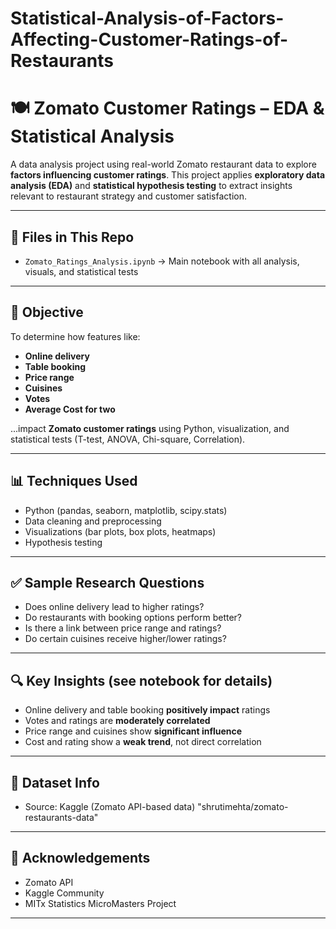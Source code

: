 # Statistical-Analysis-of-Factors-Affecting-Customer-Ratings-of-Restaurants
# 🍽️ Zomato Customer Ratings – EDA & Statistical Analysis

A data analysis project using real-world Zomato restaurant data to explore **factors influencing customer ratings**. This project applies **exploratory data analysis (EDA)** and **statistical hypothesis testing** to extract insights relevant to restaurant strategy and customer satisfaction.

---

## 📁 Files in This Repo

- `Zomato_Ratings_Analysis.ipynb` → Main notebook with all analysis, visuals, and statistical tests  
  
---

## 📌 Objective

To determine how features like:
- **Online delivery**
- **Table booking**
- **Price range**
- **Cuisines**
- **Votes**
- **Average Cost for two**

...impact **Zomato customer ratings** using Python, visualization, and statistical tests (T-test, ANOVA, Chi-square, Correlation).

---

## 📊 Techniques Used

- Python (pandas, seaborn, matplotlib, scipy.stats)  
- Data cleaning and preprocessing  
- Visualizations (bar plots, box plots, heatmaps)  
- Hypothesis testing

---

## ✅ Sample Research Questions

- Does online delivery lead to higher ratings?  
- Do restaurants with booking options perform better?  
- Is there a link between price range and ratings?  
- Do certain cuisines receive higher/lower ratings?

---

## 🔍 Key Insights (see notebook for details)

- Online delivery and table booking **positively impact** ratings  
- Votes and ratings are **moderately correlated**  
- Price range and cuisines show **significant influence**  
- Cost and rating show a **weak trend**, not direct correlation

---

## 📌 Dataset Info

- Source: Kaggle (Zomato API-based data)  "shrutimehta/zomato-restaurants-data"

---

## 🙏 Acknowledgements

- Zomato API  
- Kaggle Community  
- MITx Statistics MicroMasters Project

---

